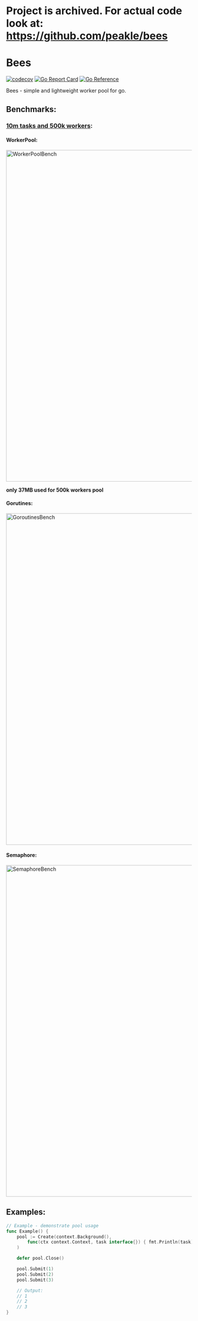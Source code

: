 # Project is archived. For actual code look at: https://github.com/peakle/bees
# Bees

[![codecov](https://codecov.io/gh/delivery-club/bees/branch/master/graph/badge.svg)](https://codecov.io/gh/delivery-club/bees)
[![Go Report Card](https://goreportcard.com/badge/github.com/delivery-club/bees)](https://goreportcard.com/report/github.com/delivery-club/bees)
[![Go Reference](https://pkg.go.dev/badge/github.com/delivery-club/bees.svg)](https://pkg.go.dev/github.com/delivery-club/bees)

Bees - simple and lightweight worker pool for go.

## Benchmarks:

### [10m tasks and 500k workers](https://github.com/delivery-club/bees/blob/master/pool_bench_test.go):

#### WorkerPool:

<img width="900" alt="WorkerPoolBench" src="https://user-images.githubusercontent.com/27820873/133930212-806c5918-4b30-4950-8139-326317ce3a56.png">

<b>only 37MB used for 500k workers pool</b>

#### Gorutines:

<img width="900" alt="GoroutinesBench" src="https://user-images.githubusercontent.com/27820873/133930166-d34b6dcf-b9f0-4275-93ec-08ecdb988e1f.png">

#### Semaphore:

<img width="900" alt="SemaphoreBench" src="https://user-images.githubusercontent.com/27820873/133930179-25495409-65cb-447a-ab06-72698412c646.png">

## Examples:

```go
// Example - demonstrate pool usage
func Example() {
    pool := Create(context.Background(),
        func(ctx context.Context, task interface{}) { fmt.Println(task) },
    )

    defer pool.Close()

    pool.Submit(1)
    pool.Submit(2)
    pool.Submit(3)

    // Output:
    // 1
    // 2
    // 3
}
```
